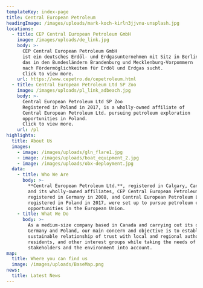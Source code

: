 ```yaml
---
templateKey: index-page
title: Central European Petroleum
headingImage: /images/uploads/mark-koch-kirln3jjvnu-unsplash.jpg
locations:
  - title: CEP Central European Petroleum GmbH
    image: /images/uploads/de_link.jpg
    body: >-
      CEP Central European Petroleum GmbH
      ist ein deutsches Erdöl- und Erdgasunternehmen mit Sitz in Berlin,
      das in den Bundesländern Brandenburg und Mecklenburg-Vorpommern
      nach Fördermöglichkeiten für Erdöl und Erdgas sucht.
      Click to view more.
    url: https://www.cepetro.de/cepetroleum.html
  - title: Central European Petroleum Ltd SP Zoo
    image: /images/uploads/pl_link_adbeach.jpg
    body: >-
      Central European Petroleum Ltd SP Zoo
      Registered in Poland in 2017, is a wholly-owned affiliate of
      Central European Petroleum Ltd. pursuing petroleum exploration
      opportunities in Poland.
      Click to view more.
    url: /pl
highlights:
  title: About Us
  images:
    - image: /images/uploads/gln_flare1.jpg
    - image: /images/uploads/boat_equipment_2.jpg
    - image: /images/uploads/obx-deployment.jpg
  data:
    - title: Who We Are
      body: >-
        **Central European Petroleum Ltd.**, registered in Calgary, Canada in 2006,
        and its wholly-owned affiliates, CEP Central European Petroleum GmbH,
        registered in Germany in 2008, and Central European Petroleum Ltd SP Zoo,
        registered in Poland in 2017, were set up to pursue petroleum exploration
        opportunities in the European Union.
    - title: What We Do
      body: >-
        As a medium-size company based in Canada and carrying out its operations in
        Germany and Poland, our main concern and objective is to establish a
        sustainable relationship of trust with local and regional authorities,
        residents, and other interest groups while taking the needs of all
        stakeholders and the environment into account.
map:
  title: Where you can find us
  image: /images/uploads/BaseMap.png
news:
  title: Latest News
---
```

